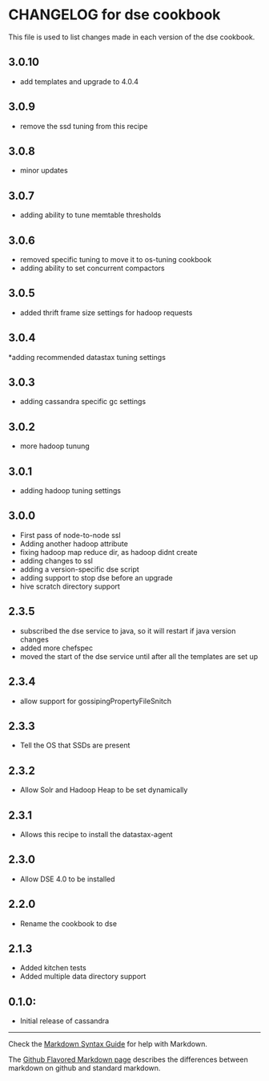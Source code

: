 # CHANGELOG for dse cookbook

This file is used to list changes made in each version of the dse cookbook.

## 3.0.10
* add templates and upgrade to 4.0.4 

## 3.0.9
* remove the ssd tuning from this recipe 

## 3.0.8
* minor updates

## 3.0.7
* adding ability to tune memtable thresholds

## 3.0.6
* removed specific tuning to move it to os-tuning cookbook
* adding ability to set concurrent compactors

## 3.0.5
* added thrift frame size settings for hadoop requests

## 3.0.4

*adding recommended datastax tuning settings

## 3.0.3

* adding cassandra specific gc settings

## 3.0.2

* more hadoop tunung

## 3.0.1

* adding hadoop tuning settings

## 3.0.0

* First pass of node-to-node ssl 
* Adding another hadoop attribute
* fixing hadoop map reduce dir, as hadoop didnt create
* adding changes to ssl
* adding a version-specific dse script
* adding support to stop dse before an upgrade
* hive scratch directory support

## 2.3.5

* subscribed the dse service to java, so it will restart if java version changes
* added more chefspec
* moved the start of the dse service until after all the templates are set up

## 2.3.4

* allow support for gossipingPropertyFileSnitch

## 2.3.3

* Tell the OS that SSDs are present

## 2.3.2

* Allow Solr and Hadoop Heap to be set dynamically

## 2.3.1

* Allows this recipe to install the datastax-agent

## 2.3.0

* Allow DSE 4.0 to be installed

## 2.2.0

* Rename the cookbook to dse

## 2.1.3

* Added kitchen tests
* Added multiple data directory support

## 0.1.0:

* Initial release of cassandra

- - -
Check the [Markdown Syntax Guide](http://daringfireball.net/projects/markdown/syntax) for help with Markdown.

The [Github Flavored Markdown page](http://github.github.com/github-flavored-markdown/) describes the differences between markdown on github and standard markdown.
